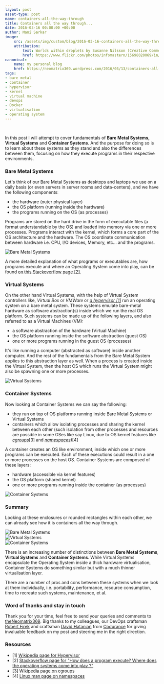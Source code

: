 ```yaml
---
layout: post
asset-type: post
name: containers-all-the-way-through
title: Containers all the way through...
date: 2016-03-16 00:00:00 +00:00
author: Mani Sarkar
image:
    src: /assets/img/custom/blog/2016-03-16-containers-all-the-way-through/cover-image.png
    attribution:
        text: Worlds within droplets by Susanne Nilsson (Creative Commons - Attribution-ShareAlike 2.0 Generic license)
        href: https://www.flickr.com/photos/infomastern/15698020069/in/photolist-pVbssr-7y21ES-7MKVTx-72WHSu-2FDMjK-4ih5va-9FGj9H-5pb999-6qLMSa-r1ZrVo-6Nxy6v-bQ5oUk-5aJy7i-6eC8zA-2CeMYe-7QAYH1-48NPqf-6TgPFX-6qy3JC-7QxC9e-88rFEc-7MKVJv-8SR56h-7fvqLb-8SR7FQ-pex9oz-83DVKi-8SMVLD-5uNTcf-jsE9W-e8UREj-cbgFh3-8wD7uS-fFDSGi-5TBDmA-7AoqGR-8SR9g5-7QARjW-eivw71-ePZC8-95Zb2L-axKyf8-9raf22-srvYZY-5WapzP-6WSbQj-ohBjPp-rkqgFT-4HZ3er-8SN1WX
canonical:
    name: my personal blog
    href: https://neomatrix369.wordpress.com/2016/03/13/containers-all-the-way-through/
tags:
- bare metal
- container
- hypervisor 
- kernel
- virtual machine 
- devops
- Docker
- virtualisation
- operating system
--- 
```


<br/>

In this post I will attempt to cover fundamentals of **Bare Metal Systems**, **Virtual Systems** and **Container Systems**. And the purpose for doing so is to learn about these systems as they stand and also the differences between them, focusing on how they execute programs in their respective environments.

### Bare Metal Systems

Let's think of our Bare Metal Systems as desktops and laptops we use on a daily basis (or even servers in server rooms and data-centers), and we have the following components:

*   the hardware (outer physical layer)
*   the OS platform (running inside the hardware)
*   the programs running on the OS (as processes)

Programs are stored on the hard drive in the form of executable files (a format understandable by the OS) and loaded into memory via one or more processes. Programs interact with the kernel, which forms a core part of the OS architecture and the hardware. The OS coordinate communication between hardware i.e. CPU, I/O devices, Memory, etc… and the programs.

<img src="/assets/img/custom/blog/2016-03-16-containers-all-the-way-through/bare-metal-systems.png" alt="Bare Metal Systems" title="Bare Metal Systems" class="img img-center img-responsive style-screengrab">


A more detailed explanation of what programs or executables are, how programs execute and where an Operating System come into play, can be found [on this Stackoverflow page [2]](http://stackoverflow.com/questions/1599434/how-does-program-execute-where-does-the-operating-systems-come-into-play).

### Virtual Systems

On the other hand Virtual Systems, with the help of Virtual System controllers like, _Virtual Box_ or _VMWare_ or [_a_ _hypervisor [1]_](https://en.wikipedia.org/wiki/Hypervisor) run an operating system on a bare metal system. These systems emulate bare-metal hardware as software abstraction(s) inside which we run the real OS platform. Such systems can be made up of the following layers, and also referred to as a Virtual Machines (VM):

*   a software abstraction of the hardware (Virtual Machine)
*   the OS platform running inside the software abstraction (guest OS)
*   one or more programs running in the guest OS (processes)

It's like running a computer (abstracted as software) inside another computer. And the rest of the fundamentals from the Bare Metal System applies to this abstraction layer as well. When a process is created inside the Virtual System, then the host OS which runs the Virtual System might also be spawning one or more processes.

<img src="/assets/img/custom/blog/2016-03-16-containers-all-the-way-through/virtual-systems.png" alt="Virtual Systems" title="Virtual Systems" class="img img-center img-responsive style-screengrab">

### Container Systems

Now looking at Container Systems we can say the following:

*   they run on top of OS platforms running inside Bare Metal Systems or Virtual Systems
*   containers which allow isolating processes and sharing the kernel between each other (such isolation from other processes and resources are possible in some OSes like say Linux, due to OS kernel features like [_cgroups_](https://en.wikipedia.org/wiki/Cgroups)[3] and [_namespaces_](http://man7.org/linux/man-pages/man7/namespaces.7.html))[4]

A container creates an OS like environment, inside which one or more programs can be executed. Each of these executions could result in a one or more processes on the host OS. Container Systems are composed of these layers:

*   hardware (accessible via kernel features)
*   the OS platform (shared kernel)
*   one or more programs running inside the container (as processes)

<img src="/assets/img/custom/blog/2016-03-16-containers-all-the-way-through/container-systems.png" alt="Container Systems" title="Container Systems" class="img img-center img-responsive style-screengrab">

### Summary

Looking at these enclosures or rounded rectangles within each other, we can already see how it is containers all the way through.

<div class="row blog-boxes">
   <div class="blog-box homepage-blog-thumb col-md-4"> 
    <img src="/assets/img/custom/blog/2016-03-16-containers-all-the-way-through/bare-metal-systems.png" alt="Bare Metal Systems" title="Bare Metal Systems" class=" img-responsive style-screengrab" style="max-height: 100%; max-width: 100%;"> 
   </div>
   <div class="blog-box homepage-blog-thumb col-md-4">
    <img src="/assets/img/custom/blog/2016-03-16-containers-all-the-way-through/virtual-systems.png" alt="Virtual Systems" title="Virtual Systems" class="img-responsive style-screengrab" style="max-height: 100%; max-width: 100%;">
   </div>
   <div class="blog-box homepage-blog-thumb col-md-4">
    <img src="/assets/img/custom/blog/2016-03-16-containers-all-the-way-through/container-systems.png" alt="Container Systems" title="Container Systems" class="img img-responsive style-screengrab" style="max-height: 100%; max-width: 100%;"> 
  </div>
</div>

There is an increasing number of distinctions between **Bare Metal Systems**, **Virtual Systems** and **Container Systems**. While Virtual Systems encapsulate the Operating System inside a thick hardware virtualisation, Container Systems do something similar but with a much thinner virtualisation layer.

There are a number of pros and cons between these systems when we look at them individually, i.e. portability, performance, resource consumption, time to recreate such systems, maintenance, et al.

### Word of thanks and stay in touch

Thank you for your time, feel free to send your queries and comments to [theNeomatrix369](http://twitter.com/theNeomatrix369). Big thanks to my colleagues, our DevOps craftsman [Robert Firek](https://twitter.com/robertfirek) and craftsman [David Hatanian](https://twitter.com/dhatanian) from [Codurance](http://codurance.com/aboutus/ourcompany/) for giving invaluable feedback on my post and steering me in the right direction.

### Resources

* [1] [Wikipedia page for Hypervisor](https://en.wikipedia.org/wiki/Hypervisor)
* [2] [Stackoverflow page for "How does a program execute? Where does the operating systems come into play ?"](http://stackoverflow.com/questions/1599434/how-does-program-execute-where-does-the-operating-systems-come-into-play)
* [3] [Wikipedia page on cgroups](https://en.wikipedia.org/wiki/Cgroups)
* [4] [Linux man page on namespaces](http://man7.org/linux/man-pages/man7/namespaces.7.html)